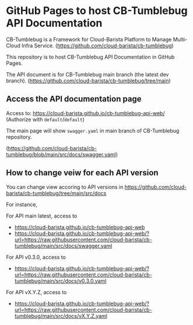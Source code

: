 # GitHub Pages to host CB-Tumblebug API Documentation

CB-Tumblebug is a Framework for Cloud-Barista Platform to Manage Multi-Cloud Infra Service.
(https://github.com/cloud-barista/cb-tumblebug)

This repository is to host CB-Tumblebug API Documentation in GitHub Pages.

The API document is for CB-Tumblebug main branch (the latest dev branch). 
(https://github.com/cloud-barista/cb-tumblebug/tree/main)


## Access the API documentation page

Access to: https://cloud-barista.github.io/cb-tumblebug-api-web/
(Authorize with `default`/`default`)

The main page will show `swagger.yaml` in main branch of CB-Tumblebug repository.

(https://github.com/cloud-barista/cb-tumblebug/blob/main/src/docs/swagger.yaml)


## How to change veiw for each API version

You can change view accoring to API versions in https://github.com/cloud-barista/cb-tumblebug/tree/main/src/docs

For instance, 

For API main latest, access to 
- https://cloud-barista.github.io/cb-tumblebug-api-web
- https://cloud-barista.github.io/cb-tumblebug-api-web/?url=https://raw.githubusercontent.com/cloud-barista/cb-tumblebug/main/src/docs/swagger.yaml

For API v0.3.0, access to 
- https://cloud-barista.github.io/cb-tumblebug-api-web/?url=https://raw.githubusercontent.com/cloud-barista/cb-tumblebug/main/src/docs/v0.3.0.yaml

For API vX.Y.Z, access to 
- https://cloud-barista.github.io/cb-tumblebug-api-web/?url=https://raw.githubusercontent.com/cloud-barista/cb-tumblebug/main/src/docs/vX.Y.Z.yaml
